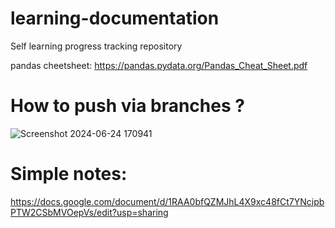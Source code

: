 # learning-documentation
Self learning progress tracking repository

pandas cheetsheet: https://pandas.pydata.org/Pandas_Cheat_Sheet.pdf

# How to push via branches ?

![Screenshot 2024-06-24 170941](https://github.com/gautam-andani/learning-documentation/assets/100337753/c70e7074-cbc0-4803-b73d-6327ecc2fe1a)

# Simple notes:

https://docs.google.com/document/d/1RAA0bfQZMJhL4X9xc48fCt7YNcipbPTW2CSbMVOepVs/edit?usp=sharing

